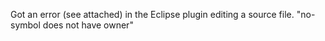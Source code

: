Got an error (see attached) in the Eclipse plugin editing a source file.
"no-symbol does not have owner"


